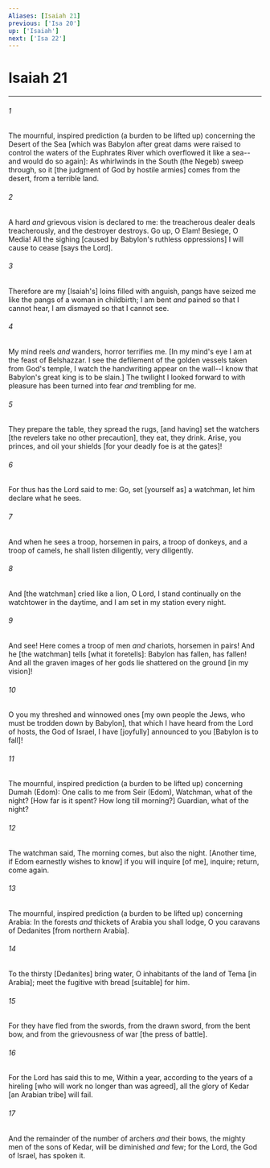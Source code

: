 ```yaml
---
Aliases: [Isaiah 21]
previous: ['Isa 20']
up: ['Isaiah']
next: ['Isa 22']
---
```

# Isaiah 21

***














###### 1 






The mournful, inspired prediction (a burden to be lifted up) concerning the Desert of the Sea [which was Babylon after great dams were raised to control the waters of the Euphrates River which overflowed it like a sea--and would do so again]: As whirlwinds in the South (the Negeb) sweep through, so it [the judgment of God by hostile armies] comes from the desert, from a terrible land. 













###### 2 






A hard _and_ grievous vision is declared to me: the treacherous dealer deals treacherously, and the destroyer destroys. Go up, O Elam! Besiege, O Media! All the sighing [caused by Babylon's ruthless oppressions] I will cause to cease [says the Lord]. 













###### 3 






Therefore are my [Isaiah's] loins filled with anguish, pangs have seized me like the pangs of a woman in childbirth; I am bent _and_ pained so that I cannot hear, I am dismayed so that I cannot see. 













###### 4 






My mind reels _and_ wanders, horror terrifies me. [In my mind's eye I am at the feast of Belshazzar. I see the defilement of the golden vessels taken from God's temple, I watch the handwriting appear on the wall--I know that Babylon's great king is to be slain.] The twilight I looked forward to with pleasure has been turned into fear _and_ trembling for me. 













###### 5 






They prepare the table, they spread the rugs, [and having] set the watchers [the revelers take no other precaution], they eat, they drink. Arise, you princes, and oil your shields [for your deadly foe is at the gates]! 













###### 6 






For thus has the Lord said to me: Go, set [yourself as] a watchman, let him declare what he sees. 













###### 7 






And when he sees a troop, horsemen in pairs, a troop of donkeys, and a troop of camels, he shall listen diligently, very diligently. 













###### 8 






And [the watchman] cried like a lion, O Lord, I stand continually on the watchtower in the daytime, and I am set in my station every night. 













###### 9 






And see! Here comes a troop of men _and_ chariots, horsemen in pairs! And he [the watchman] tells [what it foretells]: Babylon has fallen, has fallen! And all the graven images of her gods lie shattered on the ground [in my vision]! 













###### 10 






O you my threshed and winnowed ones [my own people the Jews, who must be trodden down by Babylon], that which I have heard from the Lord of hosts, the God of Israel, I have [joyfully] announced to you [Babylon is to fall]! 













###### 11 






The mournful, inspired prediction (a burden to be lifted up) concerning Dumah (Edom): One calls to me from Seir (Edom), Watchman, what of the night? [How far is it spent? How long till morning?] Guardian, what of the night? 













###### 12 






The watchman said, The morning comes, but also the night. [Another time, if Edom earnestly wishes to know] if you will inquire [of me], inquire; return, come again. 













###### 13 






The mournful, inspired prediction (a burden to be lifted up) concerning Arabia: In the forests _and_ thickets of Arabia you shall lodge, O you caravans of Dedanites [from northern Arabia]. 













###### 14 






To the thirsty [Dedanites] bring water, O inhabitants of the land of Tema [in Arabia]; meet the fugitive with bread [suitable] for him. 













###### 15 






For they have fled from the swords, from the drawn sword, from the bent bow, and from the grievousness of war [the press of battle]. 













###### 16 






For the Lord has said this to me, Within a year, according to the years of a hireling [who will work no longer than was agreed], all the glory of Kedar [an Arabian tribe] will fail. 













###### 17 






And the remainder of the number of archers _and_ their bows, the mighty men of the sons of Kedar, will be diminished _and_ few; for the Lord, the God of Israel, has spoken it.
